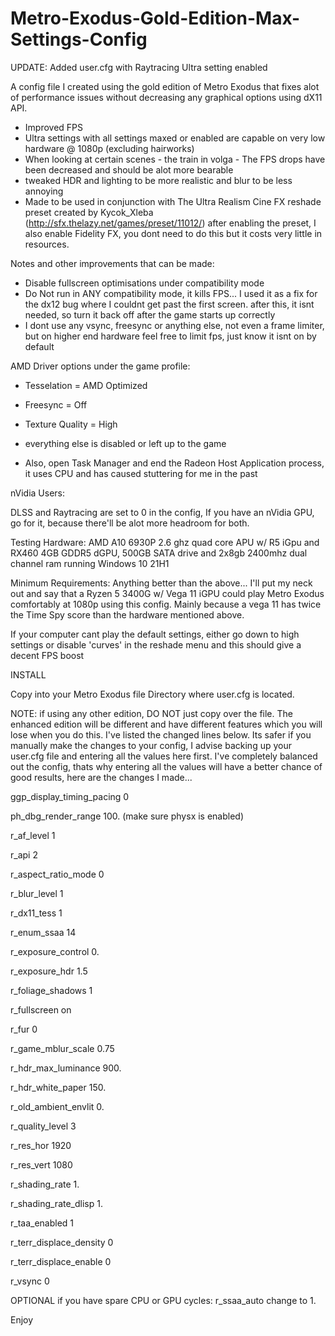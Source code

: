 # Metro-Exodus-Gold-Edition-Max-Settings-Config
UPDATE: Added user.cfg with Raytracing Ultra setting enabled


A config file I created using the gold edition of Metro Exodus that fixes alot of performance issues without decreasing any graphical options using dX11 API.


- Improved FPS
- Ultra settings with all settings maxed or enabled are capable on very low hardware @ 1080p (excluding hairworks)
- When looking at certain scenes - the train in volga - The FPS drops have been decreased and should be alot more bearable
- tweaked HDR and lighting to be more realistic and blur to be less annoying
- Made to be used in conjunction with The Ultra Realism Cine FX reshade preset created by Kycok_Xleba (http://sfx.thelazy.net/games/preset/11012/) after enabling the preset, I also enable Fidelity FX, you dont need to do this but it costs very little in resources.

Notes and other improvements that can be made:
- Disable fullscreen optimisations under compatibility mode
- Do Not run in ANY compatibility mode, it kills FPS... I used it as a fix for the dx12 bug where I couldnt get past the first screen. after this, it isnt needed, so turn it back off after the game starts up correctly
- I dont use any vsync, freesync or anything else, not even a frame limiter, but on higher end hardware feel free to limit fps, just know it isnt on by default

AMD Driver options under the game profile:
- Tesselation = AMD Optimized
- Freesync = Off
- Texture Quality = High
- everything else is disabled or left up to the game

- Also, open Task Manager and end the Radeon Host Application process, it uses CPU and has caused stuttering for me in the past



nVidia Users:

DLSS and Raytracing are set to 0 in the config, If you have an nVidia GPU, go for it, because there'll be alot more headroom for both.




Testing Hardware:
AMD A10 6930P 2.6 ghz quad core APU w/ R5 iGpu and RX460 4GB GDDR5 dGPU, 500GB SATA drive and 2x8gb 2400mhz dual channel ram running Windows 10 21H1


Minimum Requirements:
Anything better than the above... I'll put my neck out and say that a Ryzen 5 3400G w/ Vega 11 iGPU could play Metro Exodus comfortably at 1080p using this config. Mainly because a vega 11 has twice the Time Spy score than the hardware mentioned above.


If your computer cant play the default settings, either go down to high settings or disable 'curves' in the reshade menu and this should give a decent FPS boost



INSTALL

Copy into your Metro Exodus file Directory where user.cfg is located. 

NOTE: if using any other edition, DO NOT just copy over the file. The enhanced edition will be different and have different features which you will lose when you do this. I've listed the changed lines below. Its safer if you manually make the changes to your config, I advise backing up your user.cfg file and entering all the values here first. I've completely balanced out the config, thats why entering all the values will have a better chance of good results,  here are the changes I made...

ggp_display_timing_pacing 0

ph_dbg_render_range 100. (make sure physx is enabled)

r_af_level 1

r_api 2

r_aspect_ratio_mode 0

r_blur_level 1

r_dx11_tess 1

r_enum_ssaa 14

r_exposure_control 0.

r_exposure_hdr 1.5

r_foliage_shadows 1

r_fullscreen on

r_fur 0

r_game_mblur_scale 0.75

r_hdr_max_luminance 900.

r_hdr_white_paper 150.

r_old_ambient_envlit 0.

r_quality_level 3

r_res_hor 1920

r_res_vert 1080

r_shading_rate 1.

r_shading_rate_dlisp 1.

r_taa_enabled 1

r_terr_displace_density 0

r_terr_displace_enable 0

r_vsync 0



OPTIONAL if you have spare CPU or GPU cycles: r_ssaa_auto change to 1.



Enjoy

